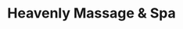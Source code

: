 ---
title: "Heavenly Massage & Spa"
url: /mount-prospect/heavenly-massage-and-spa/
shop: massage
---